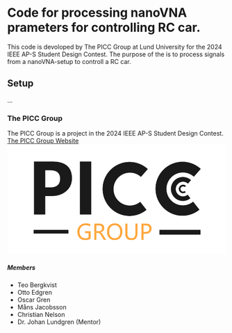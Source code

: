 # Code for processing nanoVNA prameters for controlling RC car.
This code is devoloped by The PICC Group at Lund University for the 2024 IEEE AP-S Student Design Contest. The purpose of the is to process signals from a nanoVNA-setup to controll a RC car.

## Setup
...
### The PICC Group
The PICC Group is a project in the 2024 IEEE AP-S Student Design Contest. 
[The PICC Group Website](https://picc-group.github.io)
![The PICC Group](picc-logo.png)
##### Members
- Teo Bergkvist
- Otto Edgren
- Oscar Gren
- Måns Jacobsson
- Christian Nelson
- Dr. Johan Lundgren (Mentor)
